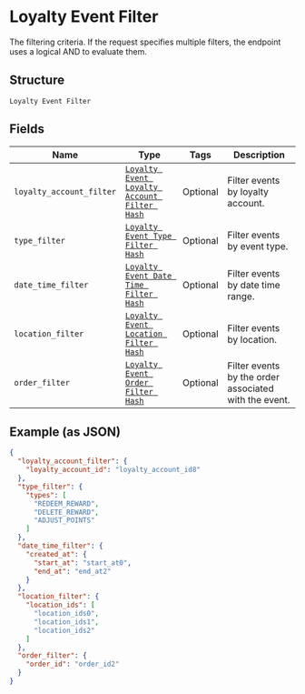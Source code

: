 
# Loyalty Event Filter

The filtering criteria. If the request specifies multiple filters,
the endpoint uses a logical AND to evaluate them.

## Structure

`Loyalty Event Filter`

## Fields

| Name | Type | Tags | Description |
|  --- | --- | --- | --- |
| `loyalty_account_filter` | [`Loyalty Event Loyalty Account Filter Hash`](/doc/models/loyalty-event-loyalty-account-filter.md) | Optional | Filter events by loyalty account. |
| `type_filter` | [`Loyalty Event Type Filter Hash`](/doc/models/loyalty-event-type-filter.md) | Optional | Filter events by event type. |
| `date_time_filter` | [`Loyalty Event Date Time Filter Hash`](/doc/models/loyalty-event-date-time-filter.md) | Optional | Filter events by date time range. |
| `location_filter` | [`Loyalty Event Location Filter Hash`](/doc/models/loyalty-event-location-filter.md) | Optional | Filter events by location. |
| `order_filter` | [`Loyalty Event Order Filter Hash`](/doc/models/loyalty-event-order-filter.md) | Optional | Filter events by the order associated with the event. |

## Example (as JSON)

```json
{
  "loyalty_account_filter": {
    "loyalty_account_id": "loyalty_account_id8"
  },
  "type_filter": {
    "types": [
      "REDEEM_REWARD",
      "DELETE_REWARD",
      "ADJUST_POINTS"
    ]
  },
  "date_time_filter": {
    "created_at": {
      "start_at": "start_at0",
      "end_at": "end_at2"
    }
  },
  "location_filter": {
    "location_ids": [
      "location_ids0",
      "location_ids1",
      "location_ids2"
    ]
  },
  "order_filter": {
    "order_id": "order_id2"
  }
}
```

